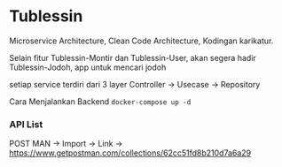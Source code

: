 # Tublessin

Microservice Architecture, Clean Code Architecture, Kodingan karikatur.

Selain fitur Tublessin-Montir dan Tublessin-User, akan segera hadir Tublessin-Jodoh, app untuk mencari jodoh

setiap service terdiri dari 3 layer Controller -> Usecase -> Repository 


Cara Menjalankan Backend
`
docker-compose up -d
`


### API List
POST MAN -> Import -> Link -> 
https://www.getpostman.com/collections/62cc51fd8b210d7a6a29
